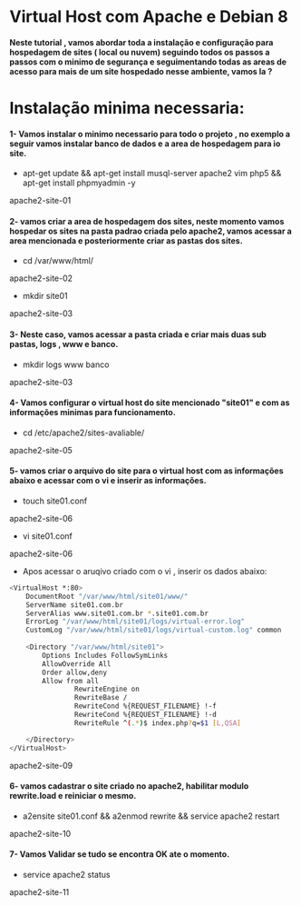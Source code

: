 
   Virtual Host com Apache e Debian 8
===========

#### Neste tutorial , vamos abordar toda a instalação e configuração para hospedagem de sites ( local ou nuvem) seguindo todos os passos a passos com o minimo de segurança e seguimentando todas as areas de acesso para mais de um site hospedado nesse ambiente, vamos la ?


Instalação minima necessaria:
===========

#### 1- Vamos instalar o minimo necessario para todo o projeto , no exemplo a seguir vamos instalar banco de dados e a area de hospedagem para io site.


* apt-get update && apt-get install musql-server apache2 vim php5 && apt-get install phpmyadmin -y


apache2-site-01


#### 2- vamos criar a area de hospedagem dos sites, neste momento vamos hospedar os sites na pasta padrao criada pelo apache2, vamos acessar a area mencionada e posteriormente criar as pastas dos sites.


* cd /var/www/html/


apache2-site-02


* mkdir site01


apache2-site-03


#### 3- Neste caso, vamos acessar a pasta criada e criar mais duas sub pastas, logs , www e banco.


* mkdir logs www banco


apache2-site-03


#### 4- Vamos configurar o virtual host do site mencionado "site01" e com as informações minimas para funcionamento.


* cd /etc/apache2/sites-avaliable/


apache2-site-05


#### 5- vamos criar o arquivo do site para o virtual host com as informações abaixo e acessar com o vi e inserir as informações.


* touch site01.conf


apache2-site-06


* vi site01.conf


apache2-site-06


* Apos acessar o aruqivo criado com o vi , inserir os dados abaixo:


```sh
<VirtualHost *:80>
    DocumentRoot "/var/www/html/site01/www/"
    ServerName site01.com.br
    ServerAlias www.site01.com.br *.site01.com.br
    ErrorLog "/var/www/html/site01/logs/virtual-error.log"
    CustomLog "/var/www/html/site01/logs/virtual-custom.log" common
    
    <Directory "/var/www/html/site01">
        Options Includes FollowSymLinks
        AllowOverride All
        Order allow,deny
        Allow from all
                RewriteEngine on
                RewriteBase /
                RewriteCond %{REQUEST_FILENAME} !-f
                RewriteCond %{REQUEST_FILENAME} !-d
                RewriteRule ^(.*)$ index.php?q=$1 [L,QSA]

    </Directory>
</VirtualHost>
```

apache2-site-09


#### 6- vamos cadastrar o site criado no apache2, habilitar modulo rewrite.load e reiniciar o mesmo.


* a2ensite site01.conf && a2enmod rewrite && service apache2 restart


apache2-site-10


#### 7- Vamos Validar se tudo se encontra OK ate o momento.


* service apache2 status


apache2-site-11




